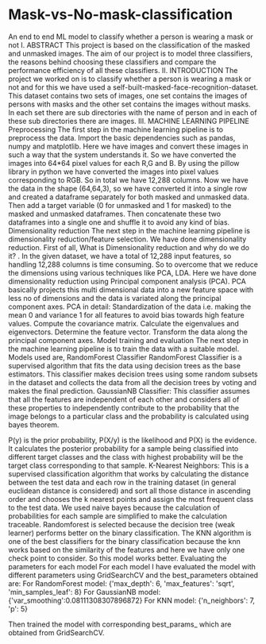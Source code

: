 # Mask-vs-No-mask-classification
An end to end ML model to classify whether a person is wearing a mask or not
I.  ABSTRACT
This project is based on the classification of the masked and unmasked images. The aim of our project is to model three classifiers, the reasons behind choosing these classifiers and compare the performance efficiency of all these classifiers.
II. INTRODUCTION
The project we worked on is to classify whether a person is wearing a mask or not and for this we have used a self-built-masked-face-recognition-dataset. This dataset contains two sets of images, one set contains the images of persons with masks and the other set contains the images without masks. In each set there are sub directories with the name of person and in each of these sub directories there are images.
III. MACHINE LEARNING PIPELINE
Preprocessing
The first step in the machine learning pipeline is to preprocess the data. Import the basic dependencies such as pandas, numpy and matplotlib. Here we have images and convert these images in such a way that the system understands it. So we have converted the images into 64*64 pixel values for each R,G and B. By using the pillow library in python we have converted the images into pixel values corresponding to RGB. So in total we have 12,288 columns. Now we have the data in the shape (64,64,3), so we have converted it into a single row and created a dataframe separately for both masked and unmasked data. Then add a target variable (0 for unmasked and 1 for masked) to the masked and unmasked dataframes. Then concatenate these two dataframes into a single one and shuffle it to avoid any kind of bias.
Dimensionality reduction
The next step in the machine learning pipeline is dimensionality reduction/feature selection. We have done dimensionality reduction. First of all, What is Dimensionality reduction and why do we do it? . In the given dataset, we have a total of 12,288 input features, so handling 12,288 columns is time consuming. So to overcome that we reduce the dimensions using various techniques like PCA, LDA. Here we have done dimensionality reduction using Principal component analysis (PCA).  PCA basically projects this multi dimensional data into a new feature space with less no of dimensions and the data is variated along the principal component axes.
PCA in detail:
Standardization of the data i.e. making the mean 0 and variance 1 for all features to avoid bias towards high feature values.
Compute the covariance matrix.
Calculate the eigenvalues and eigenvectors.
Determine the feature vector.
Transform the data along the principal component axes.
Model training and evaluation
The next step in the machine learning pipeline is to train the data with a suitable model.
Models used are,
RandomForest Classifier
RandomForest Classifier is a supervised algorithm that fits the data using decision trees as the base estimators. This classifier makes decision trees using some random subsets in the dataset and collects the data from all the decision trees by voting and makes the final prediction.
GaussianNB Classifier:
This classifier assumes that all the features are independent of each other and considers all of these properties to independently contribute to the probability that the image belongs to a particular class and the probability is calculated using bayes theorem.
  
P(y) is the prior probability, P(X/y) is the likelihood and P(X) is the evidence. It calculates the posterior probability for a sample being classified into different target classes and the class with highest probability will be the target class corresponding to that sample.
K-Nearest Neighbors:
This is a supervised classification algorithm that works by calculating the distance between the test data and each row in the training dataset (in general euclidean distance is considered) and sort all those distance in ascending order and chooses the k nearest points and assign the most frequent class to the test data.
We used naive bayes because the calculation of probabilities for each sample are simplified to make the calculation traceable.
Randomforest is selected because the decision tree (weak learner) performs better on the binary classification.
The KNN algorithm is one of the best classifiers for the binary classification because the knn works based on the similarity of the features and here we have only one check point to consider. So this model works better.
Evaluating the parameters for each model
For each model I have evaluated the model with different parameters using GridSearchCV and the best_parameters obtained are:
For RandomForest model:
{'max_depth': 6, 'max_features': 'sqrt', 'min_samples_leaf': 8}
For GaussianNB model:
{'var_smoothing':0.08111308307896872}
For KNN model:
{'n_neighbors': 7, 'p': 5}

Then trained the model with corresponding best_params_ which are obtained from GridSearchCV.
